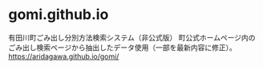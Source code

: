 # gomi.github.io
有田川町ごみ出し分別方法検索システム（非公式版）
町公式ホームページ内のごみ出し検索ページから抽出したデータ使用（一部を最新内容に修正）。
https://aridagawa.github.io/gomi/
